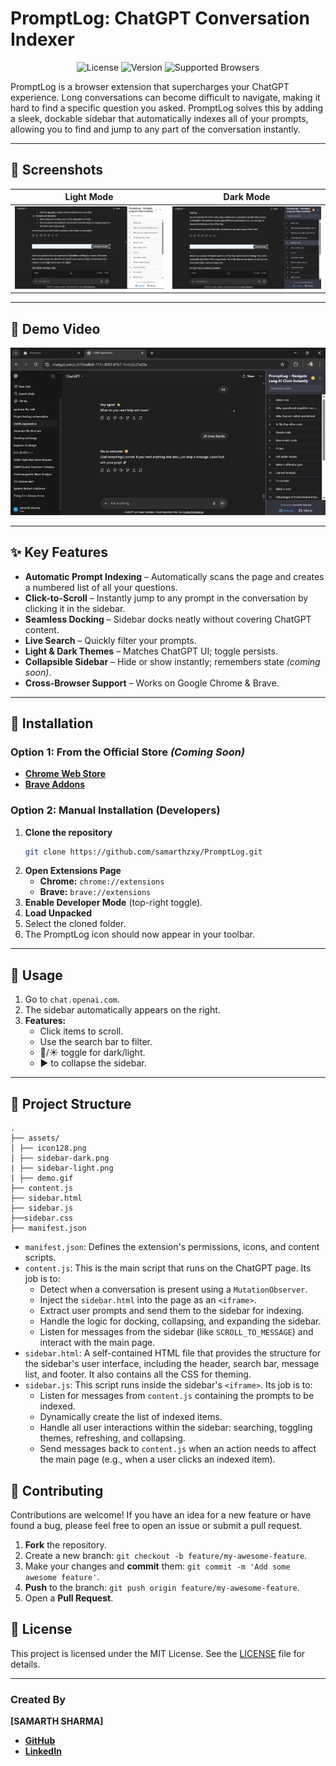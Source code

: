 # PromptLog: ChatGPT Conversation Indexer

<p align="center">
  <img src="https://img.shields.io/badge/license-MIT-blue.svg" alt="License">
  <img src="https://img.shields.io/badge/version-1.1.0-green.svg" alt="Version">
  <img src="https://img.shields.io/badge/browsers-Chrome%20%7C%20Brave-orange.svg" alt="Supported Browsers">
</p>

PromptLog is a browser extension that supercharges your ChatGPT experience.
Long conversations can become difficult to navigate, making it hard to find a specific question you asked.
PromptLog solves this by adding a sleek, dockable sidebar that automatically indexes all of your prompts, allowing you to find and jump to any part of the conversation instantly.

---

## 📸 Screenshots

| Light Mode | Dark Mode |
|------------|-----------|
| ![PromptLog Light Mode](assets/sidebar-light.png) | ![PromptLog Dark Mode](assets/sidebar-dark.png) |

---

## 🎥 Demo Video

![PromptLog Demo](assets/demo.gif)


---

## ✨ Key Features

*   **Automatic Prompt Indexing** – Automatically scans the page and creates a numbered list of all your questions.
*   **Click-to-Scroll** – Instantly jump to any prompt in the conversation by clicking it in the sidebar.
*   **Seamless Docking** – Sidebar docks neatly without covering ChatGPT content.
*   **Live Search** – Quickly filter your prompts.
*   **Light & Dark Themes** – Matches ChatGPT UI; toggle persists.
*   **Collapsible Sidebar** – Hide or show instantly; remembers state *(coming soon)*.
*   **Cross-Browser Support** – Works on Google Chrome & Brave.

---

## 🚀 Installation

### Option 1: From the Official Store *(Coming Soon)*

*   **[Chrome Web Store](link-to-your-chrome-store-page)**
*   **[Brave Addons](link-to-your-brave-store-page)**

### Option 2: Manual Installation (Developers)

1.  **Clone the repository**
    ```bash
    git clone https://github.com/samarthzxy/PromptLog.git
    ```
2.  **Open Extensions Page**
    *   **Chrome:** `chrome://extensions`
    *   **Brave:** `brave://extensions`
3.  **Enable Developer Mode** (top-right toggle).
4.  **Load Unpacked**
5.  Select the cloned folder.
6.  The PromptLog icon should now appear in your toolbar.

---

## 📖 Usage

1.  Go to `chat.openai.com`.
2.  The sidebar automatically appears on the right.
3.  **Features:**
    *   Click items to scroll.
    *   Use the search bar to filter.
    *   🌙/☀️ toggle for dark/light.
    *   ▶️ to collapse the sidebar.

---

## 📂 Project Structure
```
.
├── assets/
│ ├── icon128.png
│ ├── sidebar-dark.png
| ├── sidebar-light.png
| ├── demo.gif
├── content.js
├── sidebar.html
├── sidebar.js
├──sidebar.css
├── manifest.json

```
*   `manifest.json`: Defines the extension's permissions, icons, and content scripts.
*   `content.js`: This is the main script that runs on the ChatGPT page. Its job is to:
    *   Detect when a conversation is present using a `MutationObserver`.
    *   Inject the `sidebar.html` into the page as an `<iframe>`.
    *   Extract user prompts and send them to the sidebar for indexing.
    *   Handle the logic for docking, collapsing, and expanding the sidebar.
    *   Listen for messages from the sidebar (like `SCROLL_TO_MESSAGE`) and interact with the main page.
*   `sidebar.html`: A self-contained HTML file that provides the structure for the sidebar's user interface, including the header, search bar, message list, and footer. It also contains all the CSS for theming.
*   `sidebar.js`: This script runs inside the sidebar's `<iframe>`. Its job is to:
    *   Listen for messages from `content.js` containing the prompts to be indexed.
    *   Dynamically create the list of indexed items.
    *   Handle all user interactions within the sidebar: searching, toggling themes, refreshing, and collapsing.
    *   Send messages back to `content.js` when an action needs to affect the main page (e.g., when a user clicks an indexed item).

## 🤝 Contributing

Contributions are welcome! If you have an idea for a new feature or have found a bug, please feel free to open an issue or submit a pull request.

1.  **Fork** the repository.
2.  Create a new branch: `git checkout -b feature/my-awesome-feature`.
3.  Make your changes and **commit** them: `git commit -m 'Add some awesome feature'`.
4.  **Push** to the branch: `git push origin feature/my-awesome-feature`.
5.  Open a **Pull Request**.

## 📄 License

This project is licensed under the MIT License. See the [LICENSE](LICENSE) file for details.

---

### Created By

**[SAMARTH SHARMA]**

*   **[GitHub](https://github.com/samarthzxy)**
*   **[LinkedIn](https://www.linkedin.com/in/samarth-sharma-71b951250/)**
